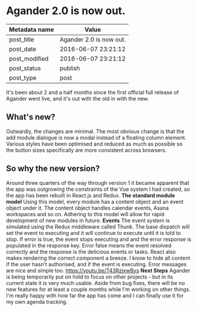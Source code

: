 # Agander 2.0 is now out.

| Metadata name | Value                   |
| ------------- | ----------------------- |
| post_title    | Agander 2.0 is now out. |
| post_date     | 2016-06-07 23:21:12     |
| post_modified | 2016-06-07 23:21:12     |
| post_status   | publish                 |
| post_type     | post                    |

It's been about 2 and a half months since the first official full release of Agander went live, and it's out with the old in with the new.

## What's new?

Outwardly, the changes are minimal. The most obvious change is that the add module dialogue is now a modal instead of a floating column element. Various styles have been optimised and reduced as much as possible so the button sizes specifically are more consistent across browsers.

## So why the new version?

Around three quarters of the way through version 1 it became apparent that the app was outgrowing the constraints of the Vue system I had created, so the app has been rebuilt in React.js and Redux. **The standard module model** Using this model, every module has a content object and an event object under it. The content object handles calendar events, Asana workspaces and so on. Adhering to this model will allow for rapid development of new modules in future. **Events** The event system is simulated using the Redux middleware called Thunk. The base dispatch will set the event to executing and it will continue to execute until it is told to stop. If error is true, the event stops executing and and the error response is populated in the response key. Error false means the event resolved correctly and the response is the delicious events or tasks. React also makes rendering the correct component a breeze. I know to hide all content if the user hasn't authorised, and if the event is executing. Error messages are nice and simple too. https://youtu.be/T43RzjxwBys **Next Steps** Agander is being temporarily put on hold to focus on other projects - but in its current state it is very much usable. Aside from bug fixes, there will be no new features for at least a couple months while I'm working on other things. I'm really happy with how far the app has come and I can finally use it for my own agenda tracking.
